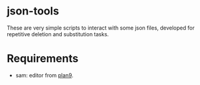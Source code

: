 # json-tools

These are very simple scripts to interact with some json files,
developed for repetitive deletion and substitution tasks.

# Requirements

- sam: editor from [plan9](https://swtch.com/plan9port/).
